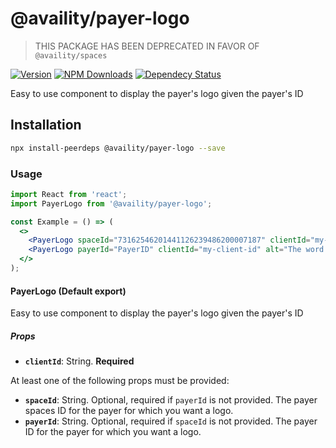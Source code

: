 # @availity/payer-logo

> THIS PACKAGE HAS BEEN DEPRECATED IN FAVOR OF `@availity/spaces`

[![Version](https://img.shields.io/npm/v/@availity/payer-logo.svg?style=for-the-badge)](https://www.npmjs.com/package/@availity/payer-logo)
[![NPM Downloads](https://img.shields.io/npm/dt/@availity/payer-logo.svg?style=for-the-badge)](https://www.npmjs.com/package/@availity/payer-logo)
[![Dependecy Status](https://img.shields.io/librariesio/release/npm/@availity/payer-logo?style=for-the-badge)](https://github.com/Availity/availity-react/blob/master/packages/payer-logo/package.json)

Easy to use component to display the payer&#x27;s logo given the payer&#x27;s ID

## Installation

```bash
npx install-peerdeps @availity/payer-logo --save
```

### Usage

```jsx
import React from 'react';
import PayerLogo from '@availity/payer-logo';

const Example = () => (
  <>
    <PayerLogo spaceId="73162546201441126239486200007187" clientId="my-client-id" alt="The word 'Payer' in green" />
    <PayerLogo payerId="PayerID" clientId="my-client-id" alt="The word 'Payer' in green" />
  </>
);
```

#### PayerLogo (Default export)

Easy to use component to display the payer&#x27;s logo given the payer&#x27;s ID

##### Props

- **`clientId`**: String. **Required**

At least one of the following props must be provided:

- **`spaceId`**: String. Optional, required if `payerId` is not provided. The payer spaces ID for the payer for which you want a logo.
- **`payerId`**: String. Optional, required if `spaceId` is not provided. The payer ID for the payer for which you want a logo.
